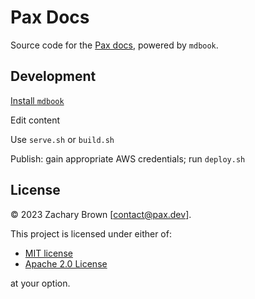 # Pax Docs

Source code for the [Pax docs](https://docs.pax.dev), powered by `mdbook`.


## Development

[Install `mdbook`](https://rust-lang.github.io/mdBook/guide/installation.html)

Edit content

Use `serve.sh` or `build.sh`

Publish: gain appropriate AWS credentials; run `deploy.sh`


## License 

© 2023 Zachary Brown [contact@pax.dev].

This project is licensed under either of:
 - [MIT license](LICENSE-MIT)
 - [Apache 2.0 License](LICENSE-APACHE)

at your option.